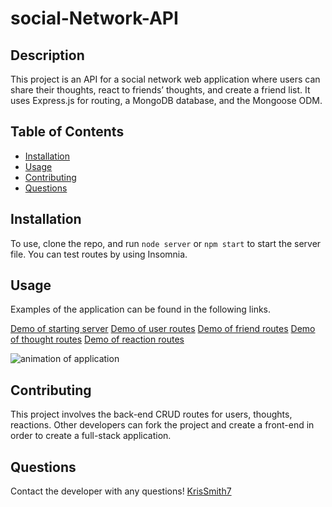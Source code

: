 # social-Network-API

  ## Description
   This project is an API for a social network web application where users can share their thoughts, react to friends’ thoughts, and create a friend list. It uses Express.js for routing, a MongoDB database, and the Mongoose ODM.

  ## Table of Contents
  * [Installation](#installation)
  * [Usage](#usage)
  * [Contributing](#contributing)
  * [Questions](#questions)

  ## Installation 
  To use, clone the repo, and run `node server` or `npm start` to start the server file. You can test routes by using Insomnia.


  ## Usage
   Examples of the application can be found in the following links.
  
[Demo of starting server](https://watch.screencastify.com/v/5LsdzpxelWYBVGlv6JEE)
[Demo of user routes](https://watch.screencastify.com/v/3zMXU2fFJeaxE3zDnGt2)
[Demo of friend routes](https://watch.screencastify.com/v/imbVJwKbcpa3lVCXBU80)
[Demo of thought routes](https://watch.screencastify.com/v/AhNsi4dkuAVntTcIvHRz)
[Demo of reaction routes](https://watch.screencastify.com/v/DuBY9H8QdlUjtsi37daO)

![animation of application](.\assets\images\insomnia.gif)


  ## Contributing
  This project involves the back-end CRUD routes for users, thoughts, reactions. Other developers can fork the project and create a front-end in order to create a full-stack application.

  ## Questions
  Contact the developer with any questions!
 [KrisSmith7](https://github.com/krissmith7)
  